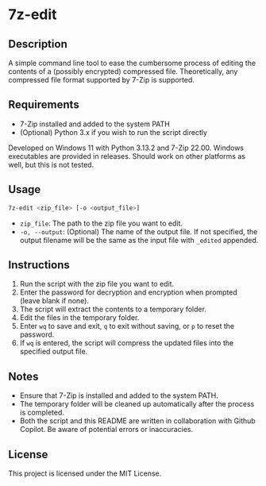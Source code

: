 # 7z-edit

## Description

A simple command line tool to ease the cumbersome process of editing the contents of a (possibly encrypted) compressed file. Theoretically, any compressed file format supported by 7-Zip is supported.

## Requirements

- 7-Zip installed and added to the system PATH
- (Optional) Python 3.x if you wish to run the script directly

Developed on Windows 11 with Python 3.13.2 and 7-Zip 22.00. Windows executables are provided in releases. Should work on other platforms as well, but this is not tested.

## Usage

```sh
7z-edit <zip_file> [-o <output_file>]
```

- `zip_file`: The path to the zip file you want to edit.
- `-o, --output`: (Optional) The name of the output file. If not specified, the output filename will be the same as the input file with `_edited` appended.

## Instructions

1. Run the script with the zip file you want to edit.
2. Enter the password for decryption and encryption when prompted (leave blank if none).
3. The script will extract the contents to a temporary folder.
4. Edit the files in the temporary folder.
5. Enter `wq` to save and exit, `q` to exit without saving, or `p` to reset the password.
6. If `wq` is entered, the script will compress the updated files into the specified output file.

## Notes

- Ensure that 7-Zip is installed and added to the system PATH.
- The temporary folder will be cleaned up automatically after the process is completed.
- Both the script and this README are written in collaboration with Github Copilot. Be aware of potential errors or inaccuracies.

## License

This project is licensed under the MIT License.